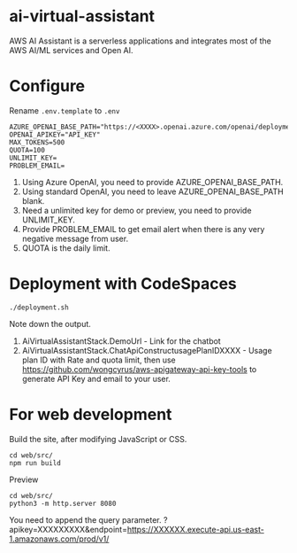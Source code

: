 # ai-virtual-assistant
AWS AI Assistant is a serverless applications and integrates most of the AWS AI/ML services and Open AI.

# Configure
Rename ```.env.template``` to ```.env```
```
AZURE_OPENAI_BASE_PATH="https://<XXXX>.openai.azure.com/openai/deployments/"
OPENAI_APIKEY="API_KEY"
MAX_TOKENS=500
QUOTA=100
UNLIMIT_KEY=
PROBLEM_EMAIL=
```
1. Using Azure OpenAI, you need to provide AZURE_OPENAI_BASE_PATH.
2. Using standard OpenAI, you need to leave AZURE_OPENAI_BASE_PATH blank.
3. Need a unlimited key for demo or preview, you need to provide UNLIMIT_KEY.
4. Provide PROBLEM_EMAIL to get email alert when there is any very negative message from user.
5. QUOTA is the daily limit.


# Deployment with CodeSpaces

```
./deployment.sh 
```
Note down the output.
1. AiVirtualAssistantStack.DemoUrl - Link for the chatbot
2. AiVirtualAssistantStack.ChatApiConstructusagePlanIDXXXX - Usage plan ID with Rate and quota limit, then use https://github.com/wongcyrus/aws-apigateway-api-key-tools to generate API Key and email to your user.


# For web development

Build the site, after modifying JavaScript or CSS.
```
cd web/src/
npm run build
```

Preview 
```
cd web/src/
python3 -m http.server 8080
```

You need to append the query parameter.
?apikey=XXXXXXXXX&endpoint=https://XXXXXX.execute-api.us-east-1.amazonaws.com/prod/v1/


